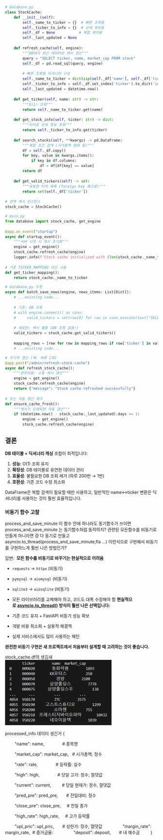 ﻿``` python 
# database.py
class StockCache:
    def __init__(self):
        self._name_to_ticker = {}  # 빠른 조회용
        self._ticker_to_info = {}  # 상세 정보용
        self._df = None           # 복합 쿼리용
        self._last_updated = None
        
    def refresh_cache(self, engine):
        """DB에서 최신 데이터로 캐시 갱신"""
        query = "SELECT ticker, name, market_cap FROM stock"
        self._df = pd.read_sql(query, engine)
        
        # 빠른 조회용 딕셔너리 구성
        self._name_to_ticker = dict(zip(self._df['name'], self._df['ticker']))
        self._ticker_to_info = self._df.set_index('ticker').to_dict('index')
        self._last_updated = datetime.now()
        
    def get_ticker(self, name: str) -> str:
        """O(1) 조회"""
        return self._name_to_ticker.get(name)
        
    def get_stock_info(self, ticker: str) -> dict:
        """티커로 상세 정보 조회"""
        return self._ticker_to_info.get(ticker)
        
    def search_stocks(self, **kwargs) -> pd.DataFrame:
        """복합 조건 검색 (시가총액 범위 등)"""
        df = self._df.copy()
        for key, value in kwargs.items():
            if key in df.columns:
                df = df[df[key] == value]
        return df
        
    def get_valid_tickers(self) -> set:
        """유효한 티커 목록 (foreign key 체크용)"""
        return set(self._df['ticker'])

# 전역 캐시 인스턴스
stock_cache = StockCache()
```

``` python
# main.py
from database import stock_cache, get_engine

@app.on_event("startup")
async def startup_event():
    """서버 시작 시 캐시 초기화"""
    engine = get_engine()
    stock_cache.refresh_cache(engine)
    logger.info(f"Stock cache initialized with {len(stock_cache._name_to_ticker)} stocks")

# 기존 TICKER_MAPPING 대신 사용
def get_ticker_mapping():
    return stock_cache._name_to_ticker
```

``` python
# database.py 수정
async def batch_save_news(engine, news_items: List[Dict]):
    # ...existing code...
    
    # 기존: DB 조회
    # with engine.connect() as conn:
    #     valid_tickers = set(row[0] for row in conn.execute(text("SELECT ticker FROM stock")))
    
    # 새로운: 캐시 활용 (DB 조회 없음!)
    valid_tickers = stock_cache.get_valid_tickers()
    
    mapping_rows = [row for row in mapping_rows if row['ticker'] in valid_tickers]
    # ...existing code...
```

``` python
# 주기적 갱신 (예: 하루 1회)
@app.post("/admin/refresh-stock-cache")
async def refresh_stock_cache():
    """관리자용: 수동 캐시 갱신"""
    engine = get_engine()
    stock_cache.refresh_cache(engine)
    return {"message": "Stock cache refreshed successfully"}

# 또는 자동 갱신 체크
def ensure_cache_fresh():
    """캐시가 오래되면 자동 갱신"""
    if (datetime.now() - stock_cache._last_updated).days >= 1:
        engine = get_engine()
        stock_cache.refresh_cache(engine)
```

## 결론

**DB 테이블 + 딕셔너리 캐싱** 조합이 최적입니다:

1. **성능**: O(1) 조회 유지
2. **확장성**: DB 테이블로 유연한 데이터 관리
3. **효율성**: 불필요한 DB 조회 제거 (하루 200번 → 1번)
4. **호환성**: 기존 코드 수정 최소화

DataFrame은 복합 검색이 필요할 때만 사용하고, 일반적인 name↔ticker 변환은 딕셔너리를 사용하는 것이 훨씬 효율적입니다.


### 비동기 함수 고찰

process_and_save_minute 이 함수 안에 하나라도 동기함수가 쓰이면 process_and_save_minute 는 동기함수처럼 동작하지? 관련된 모든함수를 비동기로 만들게 아니라면 걍 다 동기로 만들고 asyncio.to_thread(process_and_save_minute,fla ...) 이런식으로 구현해서 비동기를 구현하느게 훨씬 나은 방법인가?

답변:
 **모든 함수를 비동기로 바꾸기는 현실적으로 어려움**

- `requests` → `httpx` (비동기)
- `pymysql` → `aiomysql` (비동기)
- `sqlite3` → `aiosqlite` (비동기)
- 모든 라이브러리를 교체해야 하고, 코드도 대폭 수정해야 함
**현실적으로 [asyncio.to_thread()](vscode-file://vscode-app/c:/Users/%EC%86%90%EB%AF%BC%EA%B5%AC/AppData/Local/Programs/Microsoft%20VS%20Code/resources/app/out/vs/code/electron-sandbox/workbench/workbench.html) 방식이 훨씬 나은 선택입니다:**

- 기존 코드 유지 + FastAPI 비동기 성능 확보
- 개발 비용 최소화 + 실용적 해결책
- 실제 서비스에서도 많이 사용하는 패턴

**완전한 비동기 구현은 새 프로젝트에서 처음부터 설계할 때 고려하는 것이 좋습니다.**








stock_cache.df의 생김새
![image](/images/Pasted-image-20250706120904.png)



processed_info 데이터 생긴거
{

        "name": name,               # 종목명

        "market_cap": market_cap,   # 시가총액: 정수

        "rate": rate,               # 등락률: 실수

        "high": high,               # 당일 고가: 정수, 절댓값

        "current": current,         # 당일 현재가: 정수, 절댓값

        "pred_pre": pred_pre,       # 전일대비: 정수

        "close_pre": close_pre,     # 전일 종가

        "high_rate": high_rate,     # 고가 등락률

        "upl_pric": upl_pric,       # 상한가: 정수, 절댓값
        
        "margin_rate": margin_rate,  # 증거금율: 
        
        "deposit": deposit,         # 내 예수금
        
}
   

